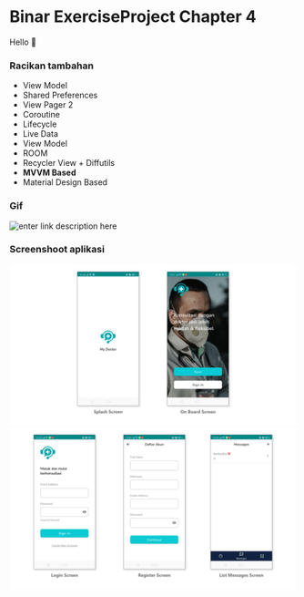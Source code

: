 # Binar ExerciseProject Chapter 4
Hello 🚀
### Racikan tambahan
- View Model
- Shared Preferences
- View Pager 2
- Coroutine
- Lifecycle
- Live Data
- View Model
- ROOM
- Recycler View + Diffutils
- **MVVM Based**
- Material Design Based
### Gif
![enter link description here](screenshoot/Record_2022-04-07-12-43-48.gif)
### Screenshoot aplikasi
![enter image description here](screenshoot/pages.png)
![enter image description here](screenshoot/pages___1.png)
